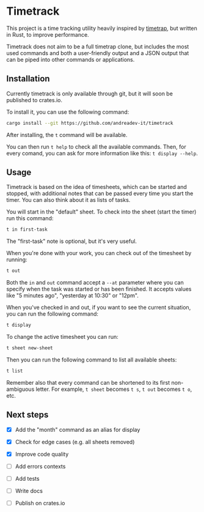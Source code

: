 # Timetrack
This project is a time tracking utility heavily inspired by
[timetrap](https://github.com/samg/timetrap), but written in Rust,
to improve performance.

Timetrack does not aim to be a full timetrap clone, but includes
the most used commands and both a user-friendly output
and a JSON output that can be piped into other commands or
applications.

## Installation
Currently timetrack is only available through git, but it will
soon be published to crates.io.

To install it, you can use the following command:
```sh
cargo install --git https://github.com/andreadev-it/timetrack
```

After installing, the `t` command will be available.

You can then run `t help` to check all the available commands.
Then, for every comand, you can ask for more information like
this: `t display --help`.

## Usage
Timetrack is based on the idea of timesheets, which can be
started and stopped, with additional notes that can be passed
every time you start the timer. You can also think about it 
as lists of tasks.

You will start in the "default" sheet. To check into the
sheet (start the timer) run this command:
```sh
t in first-task
```

The "first-task" note is optional, but it's very useful.

When you're done with your work, you can check out of
the timesheet by running:
```sh
t out
```

Both the `in` and `out` command accept a `--at` parameter
where you can specify when the task was started or has been 
finished. It accepts values like "5 minutes ago", "yesterday
at 10:30" or "12pm".

When you've checked in and out, if you want to see the
current situation, you can run the following command:
```sh
t display
```

To change the active timesheet you can run:
```sh
t sheet new-sheet
```

Then you can run the following command to list all
available sheets:
```sh
t list
```

Remember also that every command can be shortened
to its first non-ambiguous letter. For example, 
`t sheet` becomes `t s`, `t out` becomes `t o`, etc.

## Next steps
- [x] Add the "month" command as an alias for display
- [x] Check for edge cases (e.g. all sheets removed)
- [x] Improve code quality
- [ ] Add errors contexts
- [ ] Add tests
- [ ] Write docs
- [ ] Publish on crates.io

